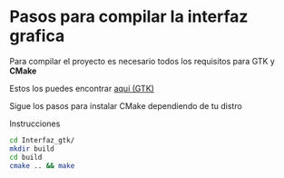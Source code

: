 # Pasos para compilar la interfaz grafica

Para compilar el proyecto es necesario todos los requisitos para GTK y **CMake**

Estos los puedes encontrar [aquí (GTK)](https://www.gtk.org/docs/installations/)

Sigue los pasos para instalar CMake dependiendo de tu distro

Instrucciones

```bash
cd Interfaz_gtk/
mkdir build
cd build
cmake .. && make
```

